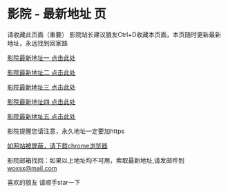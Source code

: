 # 影院 - 最新地址 页

请收藏此页面（重要）
影院站长建议狼友Ctrl+D收藏本页面，本页随时更新最新地址，永远找到回家路

[影院最新地址一 点击此处](https://5grm.sbs/) 

[影院最新地址二 点击此处](https://vq5g.sbs/) 

[影院最新地址三 点击此处](https://cq5g.sbs/) 

[影院最新地址四 点击此处](https://vq5g.sbs/) 

[影院最新地址五 点击此处](https://5grm.sbs/) 

影院提醒您请注意，永久地址一定要加https

[如网站被屏蔽，请下载chrome浏览器](https://8xe23.com/chrome_93.0.4577.82.apk) 

影院邮箱找回：如果以上地址均不可用，索取最新地址,请发邮件到 woxsx@mail.com

喜欢的狼友 请顺手star一下
